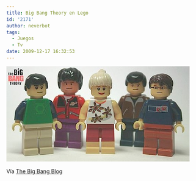 ```yaml
---
title: Big Bang Theory en Lego
id: '2171'
author: neverbot
tags:
  - Juegos
  - Tv
date: 2009-12-17 16:32:53
---
```


![200912171632.jpg](./big-bang-theory-en-lego/200912171632.jpg)  

Vía [The Big Bang Blog](http://www.thebigbangblog.com/bonustrack-de-cameos-variados/)